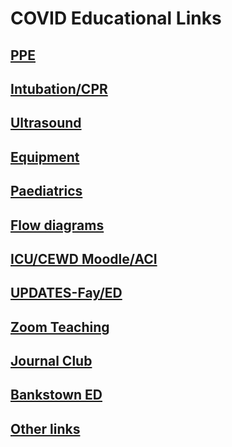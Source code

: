 # COVID Educational Links

## [PPE](ppe.md)

## [Intubation/CPR](intubation.md)

## [Ultrasound](ultrasound.md)

## [Equipment](equipment.md)

## [Paediatrics](paediatrics.md)

## [Flow diagrams](flow.md)

## [ICU/CEWD Moodle/ACI](icu.md)

## [UPDATES-Fay/ED](prev-updates.md)

## [Zoom Teaching](zoom.md)

## [Journal Club](journal.md)

## [Bankstown ED](bnk.md)

## [Other links](other.md)


